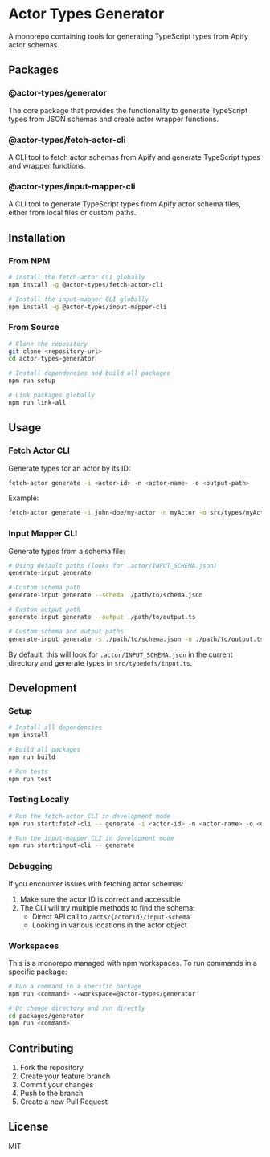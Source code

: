 # Actor Types Generator

A monorepo containing tools for generating TypeScript types from Apify actor schemas.

## Packages

### @actor-types/generator

The core package that provides the functionality to generate TypeScript types from JSON schemas and create actor wrapper functions.

### @actor-types/fetch-actor-cli

A CLI tool to fetch actor schemas from Apify and generate TypeScript types and wrapper functions.

### @actor-types/input-mapper-cli

A CLI tool to generate TypeScript types from Apify actor schema files, either from local files or custom paths.

## Installation

### From NPM

```bash
# Install the fetch-actor CLI globally
npm install -g @actor-types/fetch-actor-cli

# Install the input-mapper CLI globally
npm install -g @actor-types/input-mapper-cli
```

### From Source

```bash
# Clone the repository
git clone <repository-url>
cd actor-types-generator

# Install dependencies and build all packages
npm run setup

# Link packages globally
npm run link-all
```

## Usage

### Fetch Actor CLI

Generate types for an actor by its ID:

```bash
fetch-actor generate -i <actor-id> -n <actor-name> -o <output-path>
```

Example:
```bash
fetch-actor generate -i john-doe/my-actor -n myActor -o src/types/myActor.ts
```

### Input Mapper CLI

Generate types from a schema file:

```bash
# Using default paths (looks for .actor/INPUT_SCHEMA.json)
generate-input generate

# Custom schema path
generate-input generate --schema ./path/to/schema.json

# Custom output path
generate-input generate --output ./path/to/output.ts

# Custom schema and output paths
generate-input generate -s ./path/to/schema.json -o ./path/to/output.ts
```

By default, this will look for `.actor/INPUT_SCHEMA.json` in the current directory and generate types in `src/typedefs/input.ts`.

## Development

### Setup

```bash
# Install all dependencies
npm install

# Build all packages
npm run build

# Run tests
npm run test
```

### Testing Locally

```bash
# Run the fetch-actor CLI in development mode
npm run start:fetch-cli -- generate -i <actor-id> -n <actor-name> -o <output-path>

# Run the input-mapper CLI in development mode
npm run start:input-cli -- generate
```

### Debugging

If you encounter issues with fetching actor schemas:

1. Make sure the actor ID is correct and accessible
2. The CLI will try multiple methods to find the schema:
   - Direct API call to `/acts/{actorId}/input-schema`
   - Looking in various locations in the actor object

### Workspaces

This is a monorepo managed with npm workspaces. To run commands in a specific package:

```bash
# Run a command in a specific package
npm run <command> --workspace=@actor-types/generator

# Or change directory and run directly
cd packages/generator
npm run <command>
```

## Contributing

1. Fork the repository
2. Create your feature branch
3. Commit your changes
4. Push to the branch
5. Create a new Pull Request

## License

MIT

